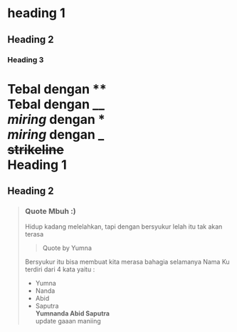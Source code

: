 # heading 1
## Heading 2
### Heading 3
**Tebal** dengan **  
__Tebal__ dengan __  
*miring* dengan *  
_miring_ dengan _  
~~strikeline~~  
Heading 1 
=========
Heading 2
---------
> ### Quote Mbuh :)
> Hidup kadang melelahkan, tapi dengan bersyukur lelah itu tak akan terasa  
>> Quote by Yumna  
>
> Bersyukur itu bisa membuat kita merasa bahagia selamanya
> Nama Ku terdiri dari 4 kata yaitu :  
> - Yumna
> - Nanda
> - Abid 
> - Saputra  
**Yumnanda Abid Saputra**  
update gaaan
maniing
